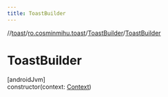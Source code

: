 ```yaml
---
title: ToastBuilder
---
```

//[toast](../../../index.html)/[ro.cosminmihu.toast](../index.html)/[ToastBuilder](index.html)/[ToastBuilder](-toast-builder.html)



# ToastBuilder



[androidJvm]\
constructor(context: [Context](https://developer.android.com/reference/kotlin/android/content/Context.html))



